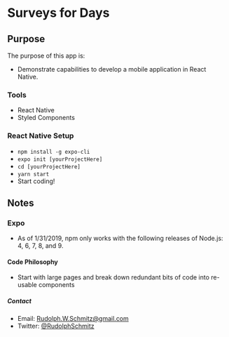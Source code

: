 # Surveys for Days

## Purpose

The purpose of this app is:

- Demonstrate capabilities to develop a mobile application in React Native.

### Tools

- React Native
- Styled Components

### React Native Setup

- `npm install -g expo-cli`
- `expo init [yourProjectHere]`
- `cd [yourProjectHere]`
- `yarn start`
- Start coding!

## Notes

### Expo

- As of 1/31/2019, npm only works with the following releases of Node.js:  4, 6, 7, 8, and 9.

#### Code Philosophy

- Start with large pages and break down redundant bits of code into re-usable components

##### Contact

- Email:    Rudolph.W.Schmitz@gmail.com
- Twitter:  [@RudolphSchmitz](https://twitter.com/RudolphSchmitz)
